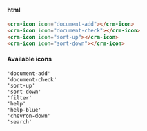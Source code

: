 #### html
```html
<crm-icon icon="document-add"></crm-icon>
<crm-icon icon="document-check"></crm-icon>
<crm-icon icon="sort-up"></crm-icon>
<crm-icon icon="sort-down"></crm-icon>
```

#### Available icons
```
'document-add'
'document-check'
'sort-up'
'sort-down'
'filter'
'help'
'help-blue'
'chevron-down'
'search'
```
